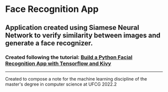 # Face Recognition App

Application created using Siamese Neural Network to verify similarity between images and generate a face recognizer.
-------------

### Created following the tutorial: [Build a Python Facial Recognition App with Tensorflow and Kivy](https://www.youtube.com/watch?v=LKispFFQ5GU)

-------------
Created to compose a note for the machine learning discipline of the master's degree in computer science at UFCG 2022.2


